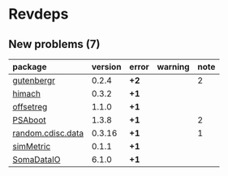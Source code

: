 # Revdeps

## New problems (7)

|package           |version |error  |warning |note |
|:-----------------|:-------|:------|:-------|:----|
|[gutenbergr](problems.md#gutenbergr)|0.2.4   |__+2__ |        |2    |
|[himach](problems.md#himach)|0.3.2   |__+1__ |        |     |
|[offsetreg](problems.md#offsetreg)|1.1.0   |__+1__ |        |     |
|[PSAboot](problems.md#psaboot)|1.3.8   |__+1__ |        |2    |
|[random.cdisc.data](problems.md#randomcdiscdata)|0.3.16  |__+1__ |        |1    |
|[simMetric](problems.md#simmetric)|0.1.1   |__+1__ |        |     |
|[SomaDataIO](problems.md#somadataio)|6.1.0   |__+1__ |        |     |

